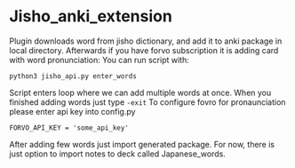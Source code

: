 # Jisho_anki_extension

Plugin downloads word from jisho dictionary, 
and add it to anki package in local directory.
Afterwards if you have forvo subscription it is 
adding card with word pronunciation:
You can run script with:
```
python3 jisho_api.py enter_words
```
Script enters loop where we can add multiple 
words at once. When you finished adding words
just type `-exit`
To configure fovro for pronaunciation please
enter api key into config.py
```
FORVO_API_KEY = 'some_api_key'
```

After adding few words just import generated package.
For now, there is just option to import notes to deck 
called Japanese_words.
